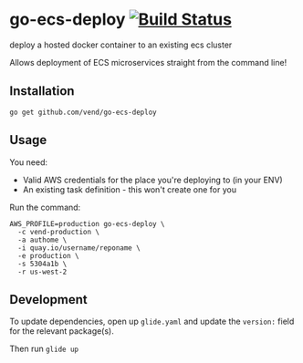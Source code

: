 # go-ecs-deploy [![Build Status](https://travis-ci.org/vend/go-ecs-deploy.svg)](https://travis-ci.org/vend/go-ecs-deploy)
deploy a hosted docker container to an existing ecs cluster

Allows deployment of ECS microservices straight from the command line!

## Installation

```
go get github.com/vend/go-ecs-deploy
```

## Usage

You need:
- Valid AWS credentials for the place you're deploying to (in your ENV)
- An existing task definition - this won't create one for you

Run the command:

```
AWS_PROFILE=production go-ecs-deploy \
  -c vend-production \
  -a authome \
  -i quay.io/username/reponame \
  -e production \
  -s 5304a1b \
  -r us-west-2
```

## Development

To update dependencies, open up `glide.yaml` and update the `version:` field for
the relevant package(s).

Then run `glide up`
